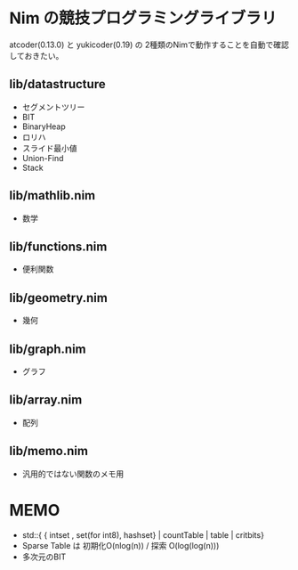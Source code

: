 # Nim の競技プログラミングライブラリ

atcoder(0.13.0) と yukicoder(0.19) の 2種類のNimで動作することを自動で確認しておきたい。

## lib/datastructure
- セグメントツリー
- BIT
- BinaryHeap
- ロリハ
- スライド最小値
- Union-Find
- Stack
## lib/mathlib.nim
- 数学
## lib/functions.nim
- 便利関数
## lib/geometry.nim
- 幾何
## lib/graph.nim
- グラフ
## lib/array.nim
- 配列
## lib/memo.nim
- 汎用的ではない関数のメモ用


# MEMO
- std::{ { intset , set(for int8), hashset}  | countTable | table | critbits}
- Sparse Table は 初期化O(nlog(n)) / 探索 O(log(log(n)))
- 多次元のBIT
